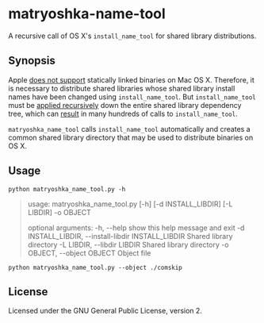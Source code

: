 # matryoshka-name-tool
A recursive call of OS X's `install_name_tool` for shared library distributions.

## Synopsis

Apple [does not support](https://developer.apple.com/library/mac/qa/qa1118/_index.html) statically linked binaries on Mac OS X. Therefore, it is necessary to distribute shared libraries whose shared library install names have been changed using `install_name_tool`. But `install_name_tool` must be [applied recursively](http://thecourtsofchaos.com/2013/09/16/how-to-copy-and-relink-binaries-on-osx/) down the entire shared library dependency tree, which can [result](https://github.com/essandess/etv-comskip/) in many hundreds of calls to  `install_name_tool`.

`matryoshka_name_tool` calls `install_name_tool` automatically and creates a common shared library directory that may be used to distribute binaries on OS X.

## Usage

`python matryoshka_name_tool.py -h`
> usage: matryoshka_name_tool.py [-h] [-d INSTALL_LIBDIR] [-L LIBDIR] -o OBJECT
>
> optional arguments:
>   -h, --help            show this help message and exit
>   -d INSTALL_LIBDIR, --install-libdir INSTALL_LIBDIR
>                         Shared library directory
>   -L LIBDIR, --libdir LIBDIR
>                         Shared library directory
>   -o OBJECT, --object OBJECT
>                         Object file

`python matryoshka_name_tool.py --object ./comskip`

## License

Licensed under the GNU General Public License, version 2.
